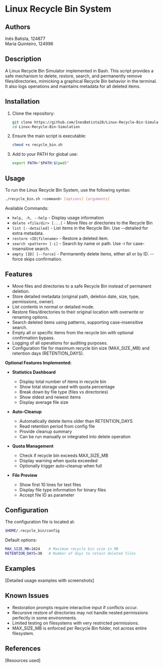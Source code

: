 # Linux Recycle Bin System

## Authors
Inês Batista, 124877<br>
Maria Quinteiro, 124996

## Description
A Linux Recycle Bin Simulator implemented in Bash. This script provides a safe mechanism to delete, restore, search, and permanently remove files/directories, mimicking a graphical Recycle Bin behavior in the terminal. It also logs operations and maintains metadata for all deleted items.

## Installation
1. Clone the repository:
   ```bash
   git clone https://github.com/InesBatista28/Linux-Recycle-Bin-Simulation.git
   cd Linux-Recycle-Bin-Simulation

2. Ensure the main script is executable:
    ```bash
    chmod +x recycle_bin.sh

3. Add to your PATH for global use:
    ```bash
    export PATH="$PATH:$(pwd)"
    ```

## Usage
To run the Linux Recycle Bin System, use the following syntax:

```bash
./recycle_bin.sh <command> [options] [arguments]
```

Available Commands:
* ```help, -h, --help``` - Display usage information
* ```delete <file/dir> [...]``` - Move files or directories to the Recycle Bin
* ```list [--detailed]``` - List items in the Recycle Bin. Use --detailed for extra metadata.
* ```restore <ID|filename>``` - Restore a deleted item.
* ```search <pattern> [-i]``` - Search by name or path. Use -i for case-insensitive search.
* ```empty [ID] [--force]``` - Permanently delete items, either all or by ID. --force skips confirmation.

## Features
* Move files and directories to a safe Recycle Bin instead of permanent deletion.
* Store detailed metadata (original path, deletion date, size, type, permissions, owner).
* List contents in normal or detailed mode.
* Restore files/directories to their original location with overwrite or renaming options.
* Search deleted items using patterns, supporting case-insensitive search.
* Empty all or specific items from the recycle bin with optional confirmation bypass.
* Logging of all operations for auditing purposes.
* Configuration file for maximum recycle bin size (MAX_SIZE_MB) and retention days (RETENTION_DAYS).

**Optional Features Implemented:**
* **Statistics Dashboard**
  - Display total number of items in recycle bin  
  - Show total storage used with quota percentage  
  - Break down by file type (files vs directories)  
  - Show oldest and newest items  
  - Display average file size  

* **Auto-Cleanup** 
  - Automatically delete items older than RETENTION_DAYS
  - Read retention period from config file  
  - Provide cleanup summary  
  - Can be run manually or integrated into delete operation  

* **Quota Management**
  - Check if recycle bin exceeds MAX_SIZE_MB 
  - Display warning when quota exceeded  
  - Optionally trigger auto-cleanup when full  

* **File Preview** 
  - Show first 10 lines for text files  
  - Display file type information for binary files  
  - Accept file ID as parameter


## Configuration
The configuration file is located at:
```bash
$HOME/.recycle_bin/config
```

Default options:
```bash
MAX_SIZE_MB=1024    # Maximum recycle bin size in MB
RETENTION_DAYS=30   # Number of days to retain deleted files
```

## Examples
[Detailed usage examples with screenshots]

## Known Issues
* Restoration prompts require interactive input if conflicts occur.
* Recursive restore of directories may not handle nested permissions perfectly in some environments.
* Limited testing on filesystems with very restricted permissions.
* MAX_SIZE_MB is enforced per Recycle Bin folder, not across entire filesystem.

## References
[Resources used]
